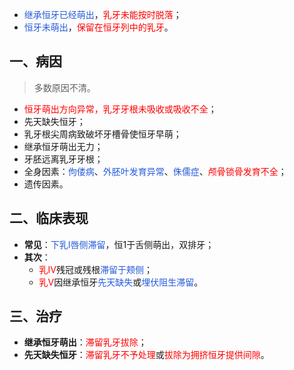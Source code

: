  * <font color="#245bdb">继承恒牙已经萌出</font>，<font color="#ff0000">乳牙未能按时脱落</font>；
 * <font color="#245bdb">恒牙未萌出</font>，<font color="#ff0000">保留在恒牙列中的乳牙</font>。
## 一、病因
> 多数原因不清。
* <font color="#ff0000">恒牙萌出方向异常，乳牙牙根未吸收或吸收不全</font>；
* 先天缺失恒牙；
* 乳牙根尖周病致破坏牙槽骨使恒牙早萌；
* 继承恒牙萌出无力；
* 牙胚远离乳牙牙根；
* 全身因素：<font color="#245bdb">佝偻病</font>、<font color="#245bdb">外胚叶发育异常</font>、<font color="#245bdb">侏儒症</font>、<font color="#ff0000">颅骨锁骨发育不全</font>；
* 遗传因素。

## 二、临床表现
* **常见**：<font color="#245bdb">下乳I唇侧滞留</font>，恒1于舌侧萌出，双排牙；
* **其次**：
	* <font color="#ff0000">乳IV</font>残冠或残根<font color="#245bdb">滞留于颊侧</font>；
	* <font color="#ff0000">乳V</font>因继承恒牙<font color="#245bdb">先天缺失</font>或<font color="#245bdb">埋伏阻生滞留</font>。

## 三、治疗
* **继承恒牙萌出**：<font color="#ff0000">滞留乳牙拔除</font>；
* **先天缺失恒牙**：<font color="#ff0000">滞留乳牙不予处理</font>或<font color="#ff0000">拔除为拥挤恒牙提供间隙</font>。
